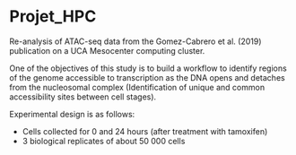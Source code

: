 # Projet_HPC
Re-analysis of ATAC-seq data from the Gomez-Cabrero et al. (2019) publication on a UCA Mesocenter computing cluster.

One of the objectives of this study is to build a workflow to identify regions of the genome accessible to transcription as the DNA opens and detaches from the nucleosomal complex (Identification of unique and common accessibility sites between cell stages). 

Experimental design is as follows: 
- Cells collected for 0 and 24 hours (after treatment with tamoxifen)
- 3 biological replicates of about 50 000 cells
